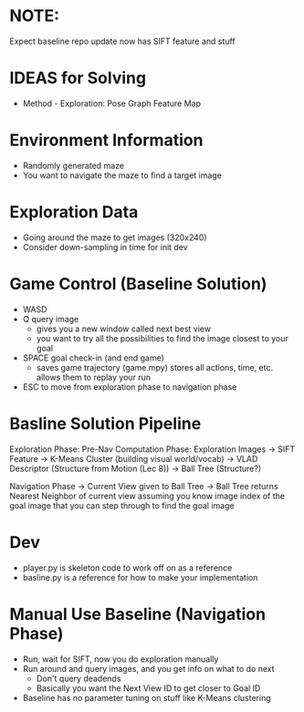 # NOTE:
Expect baseline repo update
now has SIFT feature and stuff

# IDEAS for Solving
* Method - Exploration: Pose Graph Feature Map

# Environment Information
- Randomly generated maze
- You want to navigate the maze to find a target image

# Exploration Data
- Going around the maze to get images (320x240)
- Consider down-sampling in time for init dev

# Game Control (Baseline Solution)
- WASD
- Q query image
    - gives you a new window called next best view
    - you want to try all the possibilities to find the image closest to your goal
- SPACE goal check-in (and end game)
    - saves game trajectory (game.mpy) stores all actions, time, etc. allows them to replay your run
- ESC to move from exploration phase to navigation phase

# Basline Solution Pipeline
Exploration Phase: Pre-Nav Computation Phase:
Exploration Images -> SIFT Feature -> K-Means Cluster (building visual world/vocab) -> VLAD Descriptor (Structure from Motion (Lec 8)) -> Ball Tree (Structure?)

Navigation Phase
-> Current View given to Ball Tree -> Ball Tree returns Nearest Neighbor of current view
assuming you know image index of the goal image that you can step through to find the goal image

# Dev
- player.py is skeleton code to work off on as a reference
- basline.py is a reference for how to make your implementation

# Manual Use Baseline (Navigation Phase)
- Run, wait for SIFT, now you do exploration manually
- Run around and query images, and you get info on what to do next
    - Don't query deadends
    - Basically you want the Next View ID to get closer to Goal ID
- Baseline has no parameter tuning on stuff like K-Means clustering

